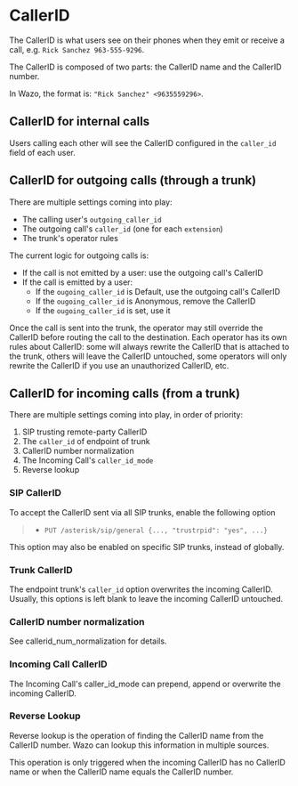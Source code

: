 # CallerID

The CallerID is what users see on their phones when they emit or receive
a call, e.g. `Rick Sanchez 963-555-9296`.

The CallerID is composed of two parts: the CallerID name and the
CallerID number.

In Wazo, the format is: `"Rick Sanchez" <9635559296>`.

## CallerID for internal calls

Users calling each other will see the CallerID configured in the
`caller_id` field of each user.

## CallerID for outgoing calls (through a trunk)

There are multiple settings coming into play:

  - The calling user's `outgoing_caller_id`
  - The outgoing call's `caller_id` (one for each `extension`)
  - The trunk's operator rules

The current logic for outgoing calls is:

  - If the call is not emitted by a user: use the outgoing call's
    CallerID
  - If the call is emitted by a user:
      - If the `ougoing_caller_id` is Default, use the outgoing call's
        CallerID
      - If the `ougoing_caller_id` is Anonymous, remove the CallerID
      - If the `ougoing_caller_id` is set, use it

Once the call is sent into the trunk, the operator may still override
the CallerID before routing the call to the destination. Each operator
has its own rules about CallerID: some will always rewrite the CallerID
that is attached to the trunk, others will leave the CallerID untouched,
some operators will only rewrite the CallerID if you use an unauthorized
CallerID, etc.

## CallerID for incoming calls (from a trunk)

There are multiple settings coming into play, in order of priority:

1.  SIP trusting remote-party CallerID
2.  The `caller_id` of endpoint of trunk
3.  CallerID number normalization
4.  The Incoming Call's `caller_id_mode`
5.  Reverse lookup

### SIP CallerID

To accept the CallerID sent via all SIP trunks, enable the following
option

>   - `PUT /asterisk/sip/general {..., "trustrpid": "yes", ...}`

This option may also be enabled on specific SIP trunks, instead of
globally.

### Trunk CallerID

The endpoint trunk's `caller_id` option overwrites the incoming
CallerID. Usually, this options is left blank to leave the incoming
CallerID untouched.

### CallerID number normalization

See <span data-role="ref">callerid\_num\_normalization</span> for
details.

### Incoming Call CallerID

The Incoming Call's caller\_id\_mode can prepend, append or overwrite
the incoming CallerID.

### Reverse Lookup

Reverse lookup is the operation of finding the CallerID name from the
CallerID number. Wazo can lookup this information in multiple sources.

This operation is only triggered when the incoming CallerID has no
CallerID name or when the CallerID name equals the CallerID number.

